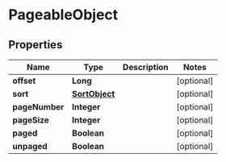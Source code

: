 

# PageableObject


## Properties

| Name | Type | Description | Notes |
|------------ | ------------- | ------------- | -------------|
|**offset** | **Long** |  |  [optional] |
|**sort** | [**SortObject**](SortObject.md) |  |  [optional] |
|**pageNumber** | **Integer** |  |  [optional] |
|**pageSize** | **Integer** |  |  [optional] |
|**paged** | **Boolean** |  |  [optional] |
|**unpaged** | **Boolean** |  |  [optional] |



